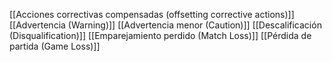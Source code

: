 [[Acciones correctivas compensadas (offsetting corrective actions)]]
[[Advertencia (Warning)]]
[[Advertencia menor (Caution)]]
[[Descalificación (Disqualification)]]
[[Emparejamiento perdido (Match Loss)]]
[[Pérdida de partida (Game Loss)]]